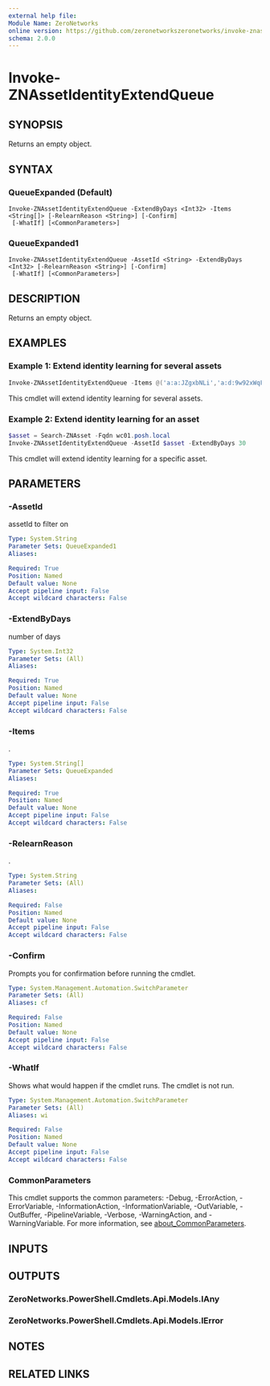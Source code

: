 ```yaml
---
external help file:
Module Name: ZeroNetworks
online version: https://github.com/zeronetworkszeronetworks/invoke-znassetidentityextendqueue
schema: 2.0.0
---
```


# Invoke-ZNAssetIdentityExtendQueue

## SYNOPSIS
Returns an empty object.

## SYNTAX

### QueueExpanded (Default)
```
Invoke-ZNAssetIdentityExtendQueue -ExtendByDays <Int32> -Items <String[]> [-RelearnReason <String>] [-Confirm]
 [-WhatIf] [<CommonParameters>]
```

### QueueExpanded1
```
Invoke-ZNAssetIdentityExtendQueue -AssetId <String> -ExtendByDays <Int32> [-RelearnReason <String>] [-Confirm]
 [-WhatIf] [<CommonParameters>]
```

## DESCRIPTION
Returns an empty object.

## EXAMPLES

### Example 1: Extend identity learning for several assets
```powershell
Invoke-ZNAssetIdentityExtendQueue -Items @('a:a:JZgxbNLi','a:d:9w92xWqF') -ExtendByDays 30
```

This cmdlet will extend identity learning for several assets.

### Example 2: Extend identity learning for an asset
```powershell
$asset = Search-ZNAsset -Fqdn wc01.posh.local
Invoke-ZNAssetIdentityExtendQueue -AssetId $asset -ExtendByDays 30
```

This cmdlet will extend identity learning for a specific asset.

## PARAMETERS

### -AssetId
assetId to filter on

```yaml
Type: System.String
Parameter Sets: QueueExpanded1
Aliases:

Required: True
Position: Named
Default value: None
Accept pipeline input: False
Accept wildcard characters: False
```

### -ExtendByDays
number of days

```yaml
Type: System.Int32
Parameter Sets: (All)
Aliases:

Required: True
Position: Named
Default value: None
Accept pipeline input: False
Accept wildcard characters: False
```

### -Items
.

```yaml
Type: System.String[]
Parameter Sets: QueueExpanded
Aliases:

Required: True
Position: Named
Default value: None
Accept pipeline input: False
Accept wildcard characters: False
```

### -RelearnReason
.

```yaml
Type: System.String
Parameter Sets: (All)
Aliases:

Required: False
Position: Named
Default value: None
Accept pipeline input: False
Accept wildcard characters: False
```

### -Confirm
Prompts you for confirmation before running the cmdlet.

```yaml
Type: System.Management.Automation.SwitchParameter
Parameter Sets: (All)
Aliases: cf

Required: False
Position: Named
Default value: None
Accept pipeline input: False
Accept wildcard characters: False
```

### -WhatIf
Shows what would happen if the cmdlet runs.
The cmdlet is not run.

```yaml
Type: System.Management.Automation.SwitchParameter
Parameter Sets: (All)
Aliases: wi

Required: False
Position: Named
Default value: None
Accept pipeline input: False
Accept wildcard characters: False
```

### CommonParameters
This cmdlet supports the common parameters: -Debug, -ErrorAction, -ErrorVariable, -InformationAction, -InformationVariable, -OutVariable, -OutBuffer, -PipelineVariable, -Verbose, -WarningAction, and -WarningVariable. For more information, see [about_CommonParameters](http://go.microsoft.com/fwlink/?LinkID=113216).

## INPUTS

## OUTPUTS

### ZeroNetworks.PowerShell.Cmdlets.Api.Models.IAny

### ZeroNetworks.PowerShell.Cmdlets.Api.Models.IError

## NOTES

## RELATED LINKS

